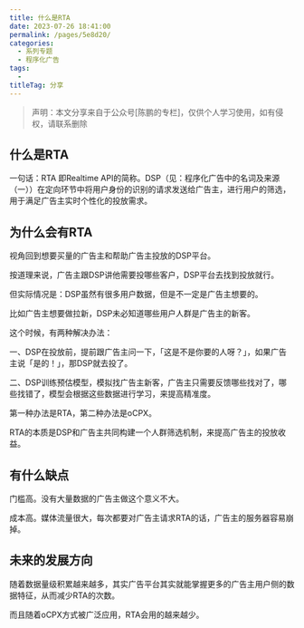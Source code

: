 ```yaml
---
title: 什么是RTA
date: 2023-07-26 18:41:00
permalink: /pages/5e8d20/
categories:
  - 系列专题
  - 程序化广告
tags:
  - 
titleTag: 分享
---
```


> 声明：本文分享来自于公众号[陈鹏的专栏]，仅供个人学习使用，如有侵权，请联系删除

## 什么是RTA

一句话：RTA 即Realtime API的简称。DSP（见：程序化广告中的名词及来源（一））在定向环节中将用户身份的识别的请求发送给广告主，进行用户的筛选，用于满足广告主实时个性化的投放需求。

## 为什么会有RTA

视角回到想要买量的广告主和帮助广告主投放的DSP平台。

按道理来说，广告主跟DSP讲他需要投哪些客户，DSP平台去找到投放就行。

但实际情况是：DSP虽然有很多用户数据，但是不一定是广告主想要的。

比如广告主想要做拉新，DSP未必知道哪些用户人群是广告主的新客。

这个时候，有两种解决办法：

一、DSP在投放前，提前跟广告主问一下，「这是不是你要的人呀？」，如果广告主说「是的！」，那DSP就去投了。

二、DSP训练预估模型，模拟找广告主新客，广告主只需要反馈哪些找对了，哪些找错了，模型会根据这些数据进行学习，来提高精准度。

第一种办法是RTA，第二种办法是oCPX。

RTA的本质是DSP和广告主共同构建一个人群筛选机制，来提高广告主的投放收益。

## 有什么缺点

门槛高。没有大量数据的广告主做这个意义不大。

成本高。媒体流量很大，每次都要对广告主请求RTA的话，广告主的服务器容易崩掉。

## 未来的发展方向

随着数据量级积累越来越多，其实广告平台其实就能掌握更多的广告主用户侧的数据特征，从而减少RTA的次数。

而且随着oCPX方式被广泛应用，RTA会用的越来越少。


